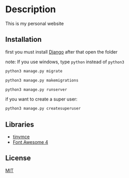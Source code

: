 # Description

This is my personal website

## Installation

first you must install [Django](https://docs.djangoproject.com/en/3.1/topics/install/#how-to-install-django) after that open the folder

note: If you use windows, type `python` instead of `python3`

```bash
python3 manage.py migrate
```


```bash
python3 manage.py makemigrations
```


```bash
python3 manage.py runserver
```

if you want to create a super user:

```bash
python3 manage.py createsuperuser
```

## Libraries
* [tinymce](https://www.tiny.cloud/)
* [Font Awesome 4](#)

## License
[MIT](https://choosealicense.com/licenses/mit/)